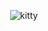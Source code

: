 <div align="center">

![kitty]([https://www.tumblr.com/91qd/792530961737908224/my-kitty](https://media1.giphy.com/media/v1.Y2lkPTc5MGI3NjExZWJwaXV0NGIxYnVudGV4bmRrbmVxZjJjNnZiajNkaXU2MTk5aHUxOCZlcD12MV9pbnRlcm5hbF9naWZfYnlfaWQmY3Q9Zw/bPgIAQAdcrMEIwqMPR/giphy.gif))
